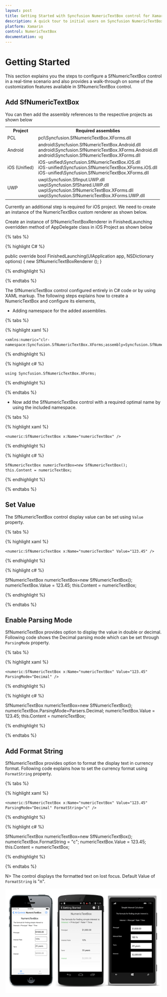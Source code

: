```yaml
---
layout: post
title: Getting Started with Syncfusion NumericTextBox control for Xamarin.Forms 
description: A quick tour to initial users on Syncfusion NumericTextBox control for Xamarin.Forms platform
platform: Xamarin
control: NumericTextBox
documentation: ug
---
```


# Getting Started

This section explains you the steps to configure a SfNumericTextBox control in a real-time scenario and also provides a walk-through on some of the customization features available in SfNumericTextBox control.

## Add SfNumericTextBox

You can then add the assembly references to the respective projects as shown below

<table>
<tr>
<th>Project</th>
<th>Required assemblies</th>
</tr>
<tr>
<td>PCL</td>
<td>pcl\Syncfusion.SfNumericTextBox.XForms.dll</td>
</tr>
<tr>
<td>Android</td>
<td>android\Syncfusion.SfNumericTextBox.Android.dll<br/>android\Syncfusion.SfNumericTextBox.XForms.Android.dll<br/>android\Syncfusion.SfNumericTextBox.XForms.dll</td>
</tr>
<tr>
<td>iOS (Unified)</td>
<td>iOS-unified\Syncfusion.SfNumericTextBox.iOS.dll<br/>iOS-unified\Syncfusion.SfNumericTextBox.XForms.iOS.dll<br/>iOS-unified\Syncfusion.SfNumericTextBox.XForms.dll</td>
</tr>
<tr>
<td>UWP</td>
<td>uwp\Syncfusion.SfInput.UWP.dll<br/>uwp\Syncfusion.SfShared.UWP.dll<br/>uwp\Syncfusion.SfNumericTextBox.XForms.dll<br/>uwp\Syncfusion.SfNumericTextBox.XForms.UWP.dll</td>
</tr>
</table>

Currently an additional step is required for iOS project. We need to create an instance of the NumericTextBox custom renderer as shown below. 

Create an instance of SfNumericTextBoxRenderer in FinishedLaunching overridden method of AppDelegate class in iOS Project as shown below

{% tabs %}

{% highlight C# %}

public override bool FinishedLaunching(UIApplication app, NSDictionary options)
{
    new SfNumericTextBoxRenderer ();
}	

{% endhighlight %}

{% endtabs %}


The SfNumericTextBox control configured entirely in C# code or by using XAML markup. The following steps explains how to create a NumericTextBox and configure its elements,

* Adding namespace for the added assemblies. 

{% tabs %}

{% highlight xaml %}

	<xmlns:numeric="clr-namespace:Syncfusion.SfNumericTextBox.XForms;assembly=Syncfusion.SfNumericTextBox.XForms"/> 
	
{% endhighlight %}

{% highlight c# %}

	using Syncfusion.SfNumericTextBox.XForms;

{% endhighlight %}

{% endtabs %}

* Now add the SfNumericTextBox control with a required optimal name by using the included namespace.

{% tabs %}

{% highlight xaml %}

	<numeric:SfNumericTextBox x:Name="numericTextBox" />
	
{% endhighlight %}

{% highlight c# %}

	SfNumericTextBox numericTextBox=new SfNumericTextBox();
	this.Content = numericTextBox;

{% endhighlight %}

{% endtabs %}

## Set Value

The SfNumericTextBox control display value can be set using `Value` property.

{% tabs %}

{% highlight xaml %}

	<numeric:SfNumericTextBox x:Name="numericTextBox" Value="123.45" />
	
{% endhighlight %}

{% highlight c# %}

SfNumericTextBox numericTextBox=new SfNumericTextBox();
	numericTextBox.Value = 123.45;
	this.Content = numericTextBox;

{% endhighlight %}

{% endtabs %}


## Enable Parsing Mode

SfNumericTextBox provides option to display the value in double or decimal. Following code shows the Decimal parsing mode which can be set through `ParsingMode` property.

{% tabs %}

{% highlight xaml %}

	<numeric:SfNumericTextBox x:Name="numericTextBox" Value="123.45" ParsingMode="Decimal" />
	
{% endhighlight %}

{% highlight c# %}

SfNumericTextBox numericTextBox=new SfNumericTextBox();
	numericTextBox.ParsingMode=Parsers.Decimal;
	numericTextBox.Value = 123.45;
	this.Content = numericTextBox;
	
{% endhighlight %}

{% endtabs %}


## Add Format String

SfNumericTextBox provides option to format the display text in currency format. Following code explains how to set the currency format using `FormatString` property.

{% tabs %}

{% highlight xaml %}


	<numeric:SfNumericTextBox x:Name="numericTextBox" Value="123.45" ParsingMode="Decimal" FormatString="c" />
	
{% endhighlight %}

{% highlight c# %}

SfNumericTextBox numericTextBox=new SfNumericTextBox();
	numericTextBox.FormatString = "c";
	numericTextBox.Value = 123.45;
	this.Content = numericTextBox;

{% endhighlight %}

{% endtabs %}

N> The control displays the formatted text on lost focus. Default Value of `FormatString` is "n".

![](images/gettingstarted.png)